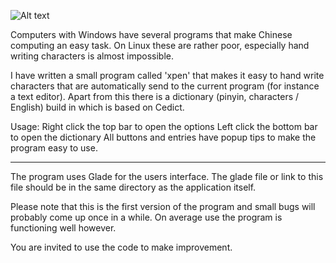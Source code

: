![Alt text](https://raw.github.com/arievanleyen/xpen/master/screenshot.jpg "screenshot")

Computers with Windows have several programs that make Chinese computing an easy task. On Linux these are rather poor, especially hand writing characters is almost impossible.

I have written a small program called 'xpen' that makes it easy to hand write characters that are automatically send to the current program (for instance a text editor). Apart from this there is a dictionary (pinyin, characters / English) build in which is based on Cedict.

Usage:
Right click the top bar to open the options
Left click the bottom bar to open the dictionary
All buttons and entries have popup tips to make the program easy to use.

-----------------------------------------------------------------------------------------------

The program uses Glade for the users interface. The glade file or link to this file should be in the same directory as the application itself.

Please note that this is the first version of the program and small bugs will probably come up once in a while. On average use the program is functioning well however.

You are invited to use the code to make improvement.
